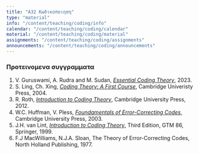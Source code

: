 ```yaml
---
title: "Α32 Κωδικοποιηση"
type: "material"
info: "/content/teaching/coding/info"
calendar: "/content/teaching/coding/calendar"
material: "/content/teaching/coding/material"
assignments: "/content/teaching/coding/assignments"
announcements: "/content/teaching/coding/announcements"
---
```


### Προτεινομενα συγγραμματα

1. V. Guruswami, A. Rudra and M. Sudan, [*Essential Coding Theory*](https://cse.buffalo.edu/faculty/atri/courses/coding-theory/book/index.html), 2023. 
1. S. Ling, Ch. Xing, [*Coding Theory: A First Course*](https://www.cambridge.org/core/books/coding-theory/0F3F341C0B9E36F8606E312CA4B35B86#), Cambridge Univeristy Press, 2004.
1. R. Roth, [*Introduction to Coding Theory*](https://www.cambridge.org/core/books/introduction-to-coding-theory/377D24BE73F473B15378776B0AE63CA3), Cambridge University Press, 2012.
1. W.C. Huffman, V. Pless, [*Foundamentals of Error-Correcting Codes*](https://www.cambridge.org/core/books/fundamentals-of-errorcorrecting-codes/BF3AFDFB539C3C023BBD9DCBA4CDA761), Cambridge University Press, 2003.
1. J.H. van Lint, [*Introduction to Coding Theory*](https://link.springer.com/book/10.1007/978-3-642-58575-3), Third Edition, GTM 86, Springer, 1999.
1. F.J MacWilliams, N.J.A. Sloan, The Theory of Error-Correcting Codes, North Holland Publishing, 1977.
